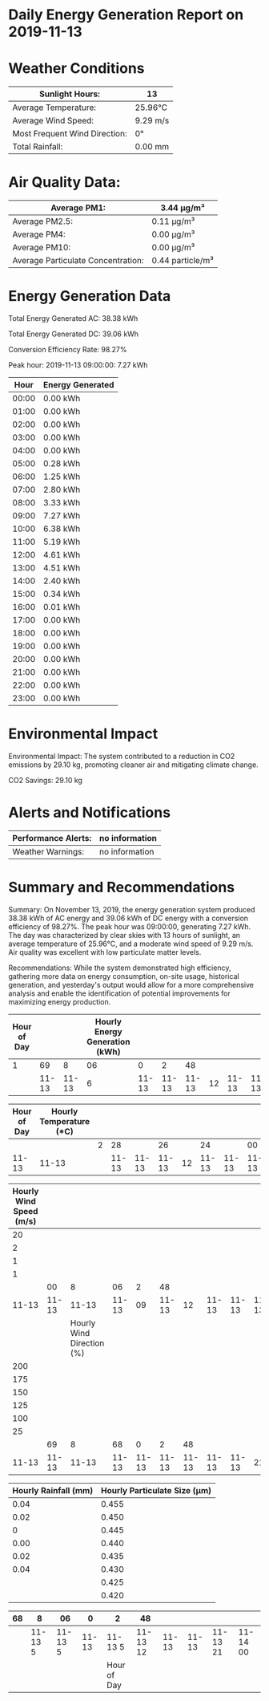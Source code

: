 # Daily Energy Generation Report on 2019-11-13

# Weather Conditions

|Sunlight Hours:|13|
|---|---|
|Average Temperature:|25.96°C|
|Average Wind Speed:|9.29 m/s|
|Most Frequent Wind Direction:|0°|
|Total Rainfall:|0.00 mm|

# Air Quality Data:

|Average PM1:|3.44 μg/m³|
|---|---|
|Average PM2.5:|0.11 μg/m³|
|Average PM4:|0.00 μg/m³|
|Average PM10:|0.00 μg/m³|
|Average Particulate Concentration:|0.44 particle/m³|

# Energy Generation Data

Total Energy Generated AC: 38.38 kWh

Total Energy Generated DC: 39.06 kWh

Conversion Efficiency Rate: 98.27%

Peak hour: 2019-11-13 09:00:00: 7.27 kWh

|Hour|Energy Generated|
|---|---|
|00:00|0.00 kWh|
|01:00|0.00 kWh|
|02:00|0.00 kWh|
|03:00|0.00 kWh|
|04:00|0.00 kWh|
|05:00|0.28 kWh|
|06:00|1.25 kWh|
|07:00|2.80 kWh|
|08:00|3.33 kWh|
|09:00|7.27 kWh|
|10:00|6.38 kWh|
|11:00|5.19 kWh|
|12:00|4.61 kWh|
|13:00|4.51 kWh|
|14:00|2.40 kWh|
|15:00|0.34 kWh|
|16:00|0.01 kWh|
|17:00|0.00 kWh|
|18:00|0.00 kWh|
|19:00|0.00 kWh|
|20:00|0.00 kWh|
|21:00|0.00 kWh|
|22:00|0.00 kWh|
|23:00|0.00 kWh|

# Environmental Impact

Environmental Impact: The system contributed to a reduction in CO2 emissions by 29.10 kg, promoting cleaner air and mitigating climate change.

CO2 Savings: 29.10 kg

# Alerts and Notifications

|Performance Alerts:|no information|
|---|---|
|Weather Warnings:|no information|

# Summary and Recommendations

Summary: On November 13, 2019, the energy generation system produced 38.38 kWh of AC energy and 39.06 kWh of DC energy with a conversion efficiency of 98.27%. The peak hour was 09:00:00, generating 7.27 kWh. The day was characterized by clear skies with 13 hours of sunlight, an average temperature of 25.96°C, and a moderate wind speed of 9.29 m/s. Air quality was excellent with low particulate matter levels.

Recommendations: While the system demonstrated high efficiency, gathering more data on energy consumption, on-site usage, historical generation, and yesterday's output would allow for a more comprehensive analysis and enable the identification of potential improvements for maximizing energy production.

|Hour of Day| | |Hourly Energy Generation (kWh)| | | | | | | | | | |
|---|---|---|---|---|---|---|---|---|---|---|---|---|---|
|1|69|8|06|0|2|48| | | | | | | |
| |11-13|11-13|6|11-13|11-13|11-13|12|11-13|11-13|11-13|21|11-14|00|

|Hour of Day|Hourly Temperature (*C)| | | | | | | | | | | | |
|---|---|---|---|---|---|---|---|---|---|---|---|---|---|
| | |2|28| |26| |24| |00|8|106|2|48|
|11-13|11-13| |11-13|11-13|11-13|12|11-13|11-13|11-13|21|11-14|00| |

|Hourly Wind Speed (m/s)| | | | | | | | | | | | |
|---|---|---|---|---|---|---|---|---|---|---|---|---|
|20| | | | | | | | | | | | |
|2| | | | | | | | | | | | |
|1| | | | | | | | | | | | |
|1| | | | | | | | | | | | |
| |00|8|06|2|48| | | | | | | |
|11-13|11-13|11-13|11-13|09|11-13|12|11-13|11-13|11-13|21|11-14|00|
| | |Hourly Wind Direction (%)| | | | | | | | | | |
|200| | | | | | | | | | | | |
|175| | | | | | | | | | | | |
|150| | | | | | | | | | | | |
|125| | | | | | | | | | | | |
|100| | | | | | | | | | | | |
|25| | | | | | | | | | | | |
| |69|8|68|0|2|48| | | | | | |
|11-13|11-13|11-13|11-13|11-13|11-13|11-13|11-13|11-13|21|11-14|00| |

|Hourly Rainfall (mm)|Hourly Particulate Size (µm)|
|---|---|
|0.04|0.455|
|0.02|0.450|
|0|0.445|
|0.00|0.440|
|0.02|0.435|
|0.04|0.430|
| |0.425|
| |0.420|

|68|8|06|0|2|48| | | | |
|---|---|---|---|---|---|---|---|---|---|
| |11-13 5|11-13 5|11-13|11-13 5|11-13 12|11-13|11-13|11-13 21|11-14 00|
| | | | |Hour of Day| | | | | |